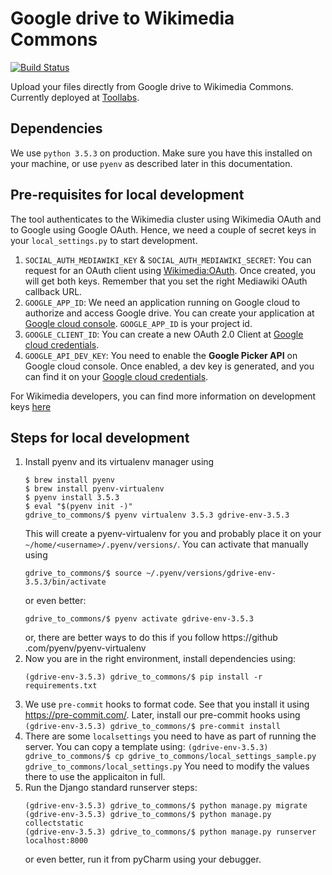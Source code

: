 # Google drive to Wikimedia Commons

[![Build Status](https://travis-ci.com/tonythomas01/gdrive_to_commons.svg?branch=master)](https://travis-ci.com/tonythomas01/gdrive_to_commons)

Upload your files directly from Google drive to Wikimedia Commons. Currently
deployed at [Toollabs](https://tools.wmflabs.org/google-drive-photos-to-commons/).

## Dependencies

We use `python 3.5.3` on production. Make sure you have this installed on
your machine, or use `pyenv` as described later in this documentation.

## Pre-requisites for local development 

The tool authenticates to the Wikimedia cluster using Wikimedia OAuth and to Google using Google OAuth. Hence, we need a couple of secret keys in your `local_settings.py` to start development. 
1. `SOCIAL_AUTH_MEDIAWIKI_KEY` & `SOCIAL_AUTH_MEDIAWIKI_SECRET`: You can request for an OAuth client using [Wikimedia:OAuth](https://www.mediawiki.org/wiki/OAuth/For_Developers). Once created, you will get both keys. Remember that you set the right Mediawiki OAuth callback URL. 
2. `GOOGLE_APP_ID`: We need an application running on Google cloud to authorize and access Google drive. You can create your application at [Google cloud console](https://console.cloud.google.com/). `GOOGLE_APP_ID` is your project id. 
3. `GOOGLE_CLIENT_ID`: You can create a new OAuth 2.0 Client at [Google cloud credentials](https://console.cloud.google.com/apis/credentials). 
4. `GOOGLE_API_DEV_KEY`: You need to enable the **Google Picker API** on Google cloud console. Once enabled, a dev key is generated, and you can find it on your [Google cloud credentials](https://console.cloud.google.com/apis/credentials).

For Wikimedia developers, you can find more information on development keys [here](https://phabricator.wikimedia.org/T235969)

## Steps for local development

1. Install pyenv and its virtualenv manager using
   ```
   $ brew install pyenv
   $ brew install pyenv-virtualenv
   $ pyenv install 3.5.3
   $ eval "$(pyenv init -)"
   gdrive_to_commons/$ pyenv virtualenv 3.5.3 gdrive-env-3.5.3
   ```
   This will create a pyenv-virtualenv for you and probably place it on your
   `~/home/<username>/.pyenv/versions/`. You can activate that manually using
   ```
   gdrive_to_commons/$ source ~/.pyenv/versions/gdrive-env-3.5.3/bin/activate
   ```
   or even better:
   ```
   gdrive_to_commons/$ pyenv activate gdrive-env-3.5.3
   ```
   or, there are better ways to do this if you follow https://github
   .com/pyenv/pyenv-virtualenv
2. Now you are in the right environment, install dependencies using:
   ```
   (gdrive-env-3.5.3) gdrive_to_commons/$ pip install -r requirements.txt
   ```
3. We use `pre-commit` hooks to format code. See that you install it using
   https://pre-commit.com/. Later, install our pre-commit hooks using
   `(gdrive-env-3.5.3) gdrive_to_commons/$ pre-commit install`
4. There are some `localsettings` you need to have as part of running the
   server. You can copy a template using:
   `(gdrive-env-3.5.3) gdrive_to_commons/$ cp gdrive_to_commons/local_settings_sample.py gdrive_to_commons/local_settings.py`
   You need to modify the values there to use the applicaiton in full.
5. Run the Django standard runserver steps:
   ```
   (gdrive-env-3.5.3) gdrive_to_commons/$ python manage.py migrate
   (gdrive-env-3.5.3) gdrive_to_commons/$ python manage.py collectstatic
   (gdrive-env-3.5.3) gdrive_to_commons/$ python manage.py runserver localhost:8000
   ```
   or even better, run it from pyCharm using your debugger.
